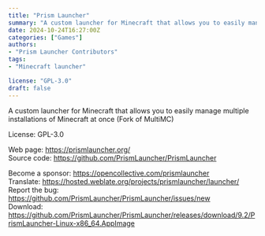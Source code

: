 ```yaml
---
title: "Prism Launcher"
summary: "A custom launcher for Minecraft that allows you to easily manage multiple installations of Minecraft at once (Fork of MultiMC)"
date: 2024-10-24T16:27:00Z
categories: ["Games"]
authors:
- "Prism Launcher Contributors"
tags: 
- "Minecraft launcher"

license: "GPL-3.0"
draft: false
---
```


A custom launcher for Minecraft that allows you to easily manage multiple installations of Minecraft at once (Fork of MultiMC)

License: GPL-3.0

Web page: <https://prismlauncher.org/>  
Source code: <https://github.com/PrismLauncher/PrismLauncher>

Become a sponsor: <https://opencollective.com/prismlauncher>  
Translate: <https://hosted.weblate.org/projects/prismlauncher/launcher/>  
Report the bug: <https://github.com/PrismLauncher/PrismLauncher/issues/new>  
Download: <https://github.com/PrismLauncher/PrismLauncher/releases/download/9.2/PrismLauncher-Linux-x86_64.AppImage>

